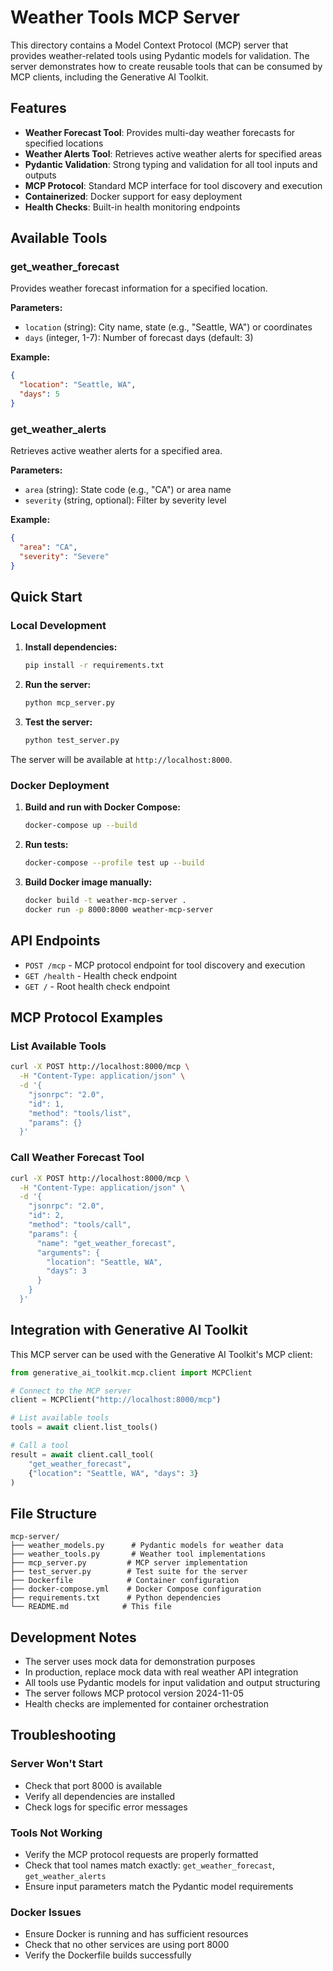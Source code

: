 # Weather Tools MCP Server

This directory contains a Model Context Protocol (MCP) server that provides weather-related tools using Pydantic models for validation. The server demonstrates how to create reusable tools that can be consumed by MCP clients, including the Generative AI Toolkit.

## Features

- **Weather Forecast Tool**: Provides multi-day weather forecasts for specified locations
- **Weather Alerts Tool**: Retrieves active weather alerts for specified areas
- **Pydantic Validation**: Strong typing and validation for all tool inputs and outputs
- **MCP Protocol**: Standard MCP interface for tool discovery and execution
- **Containerized**: Docker support for easy deployment
- **Health Checks**: Built-in health monitoring endpoints

## Available Tools

### get_weather_forecast
Provides weather forecast information for a specified location.

**Parameters:**
- `location` (string): City name, state (e.g., "Seattle, WA") or coordinates
- `days` (integer, 1-7): Number of forecast days (default: 3)

**Example:**
```json
{
  "location": "Seattle, WA",
  "days": 5
}
```

### get_weather_alerts
Retrieves active weather alerts for a specified area.

**Parameters:**
- `area` (string): State code (e.g., "CA") or area name
- `severity` (string, optional): Filter by severity level

**Example:**
```json
{
  "area": "CA",
  "severity": "Severe"
}
```

## Quick Start

### Local Development

1. **Install dependencies:**
   ```bash
   pip install -r requirements.txt
   ```

2. **Run the server:**
   ```bash
   python mcp_server.py
   ```

3. **Test the server:**
   ```bash
   python test_server.py
   ```

The server will be available at `http://localhost:8000`.

### Docker Deployment

1. **Build and run with Docker Compose:**
   ```bash
   docker-compose up --build
   ```

2. **Run tests:**
   ```bash
   docker-compose --profile test up --build
   ```

3. **Build Docker image manually:**
   ```bash
   docker build -t weather-mcp-server .
   docker run -p 8000:8000 weather-mcp-server
   ```

## API Endpoints

- `POST /mcp` - MCP protocol endpoint for tool discovery and execution
- `GET /health` - Health check endpoint
- `GET /` - Root health check endpoint

## MCP Protocol Examples

### List Available Tools
```bash
curl -X POST http://localhost:8000/mcp \
  -H "Content-Type: application/json" \
  -d '{
    "jsonrpc": "2.0",
    "id": 1,
    "method": "tools/list",
    "params": {}
  }'
```

### Call Weather Forecast Tool
```bash
curl -X POST http://localhost:8000/mcp \
  -H "Content-Type: application/json" \
  -d '{
    "jsonrpc": "2.0",
    "id": 2,
    "method": "tools/call",
    "params": {
      "name": "get_weather_forecast",
      "arguments": {
        "location": "Seattle, WA",
        "days": 3
      }
    }
  }'
```

## Integration with Generative AI Toolkit

This MCP server can be used with the Generative AI Toolkit's MCP client:

```python
from generative_ai_toolkit.mcp.client import MCPClient

# Connect to the MCP server
client = MCPClient("http://localhost:8000/mcp")

# List available tools
tools = await client.list_tools()

# Call a tool
result = await client.call_tool(
    "get_weather_forecast",
    {"location": "Seattle, WA", "days": 3}
)
```

## File Structure

```
mcp-server/
├── weather_models.py      # Pydantic models for weather data
├── weather_tools.py       # Weather tool implementations
├── mcp_server.py         # MCP server implementation
├── test_server.py        # Test suite for the server
├── Dockerfile            # Container configuration
├── docker-compose.yml    # Docker Compose configuration
├── requirements.txt      # Python dependencies
└── README.md            # This file
```

## Development Notes

- The server uses mock data for demonstration purposes
- In production, replace mock data with real weather API integration
- All tools use Pydantic models for input validation and output structuring
- The server follows MCP protocol version 2024-11-05
- Health checks are implemented for container orchestration

## Troubleshooting

### Server Won't Start
- Check that port 8000 is available
- Verify all dependencies are installed
- Check logs for specific error messages

### Tools Not Working
- Verify the MCP protocol requests are properly formatted
- Check that tool names match exactly: `get_weather_forecast`, `get_weather_alerts`
- Ensure input parameters match the Pydantic model requirements

### Docker Issues
- Ensure Docker is running and has sufficient resources
- Check that no other services are using port 8000
- Verify the Dockerfile builds successfully

